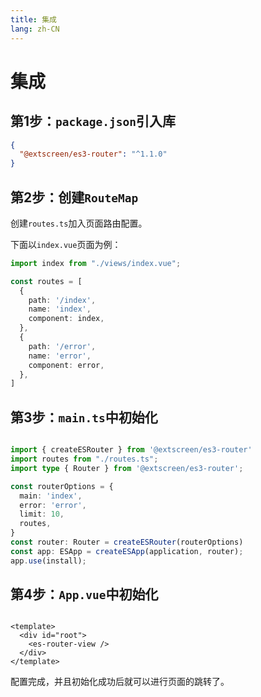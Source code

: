 ```yaml
---
title: 集成
lang: zh-CN
---
```


# 集成

## 第1步：`package.json`引入库

```json
{
  "@extscreen/es3-router": "^1.1.0"
}
```

## 第2步：创建`RouteMap`

创建`routes.ts`加入页面路由配置。

下面以`index.vue`页面为例：

```ts
import index from "./views/index.vue";

const routes = [
  {
    path: '/index',
    name: 'index',
    component: index,
  },
  {
    path: '/error',
    name: 'error',
    component: error,
  },
]
```

## 第3步：`main.ts`中初始化

```ts

import { createESRouter } from '@extscreen/es3-router'
import routes from "./routes.ts";
import type { Router } from '@extscreen/es3-router';

const routerOptions = {
  main: 'index',
  error: 'error',
  limit: 10,
  routes,
}
const router: Router = createESRouter(routerOptions)
const app: ESApp = createESApp(application, router);
app.use(install);

```

## 第4步：`App.vue`中初始化

```vue

<template>
  <div id="root">
    <es-router-view />
  </div>
</template>
```

配置完成，并且初始化成功后就可以进行页面的跳转了。
